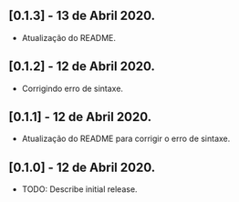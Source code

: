 ## [0.1.3] - 13 de Abril 2020.

* Atualização do README.

## [0.1.2] - 12 de Abril 2020.

* Corrigindo erro de sintaxe.

## [0.1.1] - 12 de Abril 2020.

* Atualização do README para corrigir o erro de sintaxe.

## [0.1.0] - 12 de Abril 2020.

* TODO: Describe initial release.
